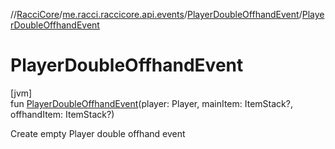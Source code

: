 //[RacciCore](../../../index.md)/[me.racci.raccicore.api.events](../index.md)/[PlayerDoubleOffhandEvent](index.md)/[PlayerDoubleOffhandEvent](-player-double-offhand-event.md)

# PlayerDoubleOffhandEvent

[jvm]\
fun [PlayerDoubleOffhandEvent](-player-double-offhand-event.md)(player: Player, mainItem: ItemStack?, offhandItem: ItemStack?)

Create empty Player double offhand event

